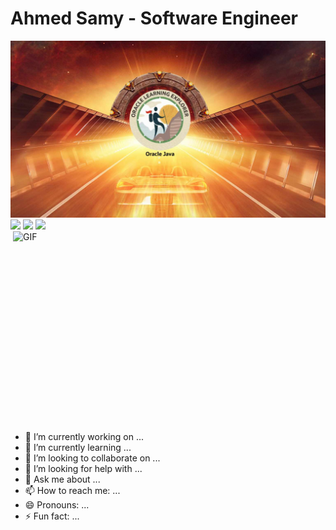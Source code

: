 # Ahmed Samy - Software Engineer
<img src="assets/Oracle-Main.jpg" alt="Main images car heading twards oracle learning badge">
<!-- ======== Icons Section ======== -->
<a href="https://www.linkedin.com/in/java-msdt"><img src="https://img.shields.io/badge/linkedin-%230077B5.svg?&style=for-the-badge&logo=linkedin&logoColor=white" height=25></a> 
<a href="https://www.instagram.com/serenitydiver/"><img src="https://img.shields.io/badge/instagram-%23E4405F.svg?&style=for-the-badge&logo=instagram&logoColor=white" height=25></a>
<a href="https://www.youtube.com/@ExploringTogether4400"><img src="https://img.shields.io/badge/YouTube-%2312100E.svg?&style=for-the-badge&logo=youtube&logoColor=white" height=25></a>

<!-- ======== Body Section ======== -->
<img align="right" alt="GIF" src="https://github.com/abhisheknaiidu/abhisheknaiidu/blob/master/code.gif?raw=true" width="500" height="320" />



- 🔭 I’m currently working on ...
- 🌱 I’m currently learning ...
- 👯 I’m looking to collaborate on ...
- 🤔 I’m looking for help with ...
- 💬 Ask me about ...
- 📫 How to reach me: ...
- 😄 Pronouns: ...
- ⚡ Fun fact: ...

